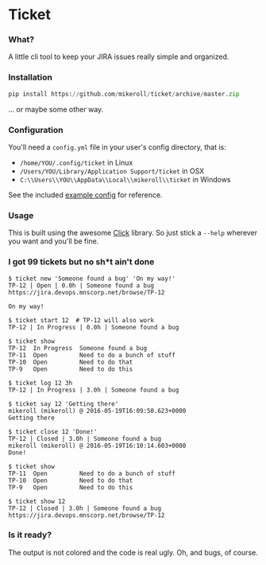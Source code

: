 # Ticket

### What?
A little cli tool to keep your JIRA issues really simple and organized.

### Installation
```python
pip install https://github.com/mikeroll/ticket/archive/master.zip
```
... or maybe some other way.

### Configuration
You'll need a `config.yml` file in your user's config directory, that is:

- `/home/YOU/.config/ticket` in Linux
- `/Users/YOU/Library/Application Support/ticket` in OSX
- `C:\\Users\\YOU\\AppData\\Local\\mikeroll\\ticket` in Windows

See the included [example config](example_config.yml) for reference.

### Usage
This is built using the awesome [Click](https://github.com/pallets/click) library. So just stick a `--help` wherever you want and you'll be fine.

### I got 99 tickets but no sh*t ain't done
```
$ ticket new 'Someone found a bug' 'On my way!'
TP-12 | Open | 0.0h | Someone found a bug
https://jira.devops.mnscorp.net/browse/TP-12

On my way!

$ ticket start 12  # TP-12 will also work
TP-12 | In Progress | 0.0h | Someone found a bug

$ ticket show
TP-12  In Progress  Someone found a bug
TP-11  Open         Need to do a bunch of stuff
TP-10  Open         Need to do that
TP-9   Open         Need to do this

$ ticket log 12 3h
TP-12 | In Progress | 3.0h | Someone found a bug

$ ticket say 12 'Getting there'
mikeroll (mikeroll) @ 2016-05-19T16:09:50.623+0000
Getting there

$ ticket close 12 'Done!'
TP-12 | Closed | 3.0h | Someone found a bug
mikeroll (mikeroll) @ 2016-05-19T16:10:14.603+0000
Done!

$ ticket show
TP-11  Open         Need to do a bunch of stuff
TP-10  Open         Need to do that
TP-9   Open         Need to do this

$ ticket show 12
TP-12 | Closed | 3.0h | Someone found a bug
https://jira.devops.mnscorp.net/browse/TP-12
```

### Is it ready?
The output is not colored and the code is real ugly. Oh, and bugs, of course.
